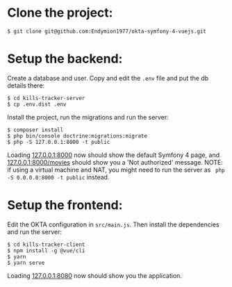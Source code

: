 # Clone the project:

```
$ git clone git@github.com:Endymion1977/okta-symfony-4-vuejs.git
```

# Setup the backend:

Create a database and user. Copy and edit the `.env` file and put the db details there:

```
$ cd kills-tracker-server
$ cp .env.dist .env
```

Install the project, run the migrations and run the server:

```
$ composer install
$ php bin/console doctrine:migrations:migrate
$ php -S 127.0.0.1:8000 -t public
```

Loading [127.0.0.1:8000](127.0.0.1:8000) now should show the default Symfony 4 page, and [127.0.0.1:8000/movies](127.0.0.1:8000/movies) should show you a 'Not authorized' message. NOTE: if using a virtual machine and NAT, you might need to run the server as ` php -S 0.0.0.0:8000 -t public` instead.

# Setup the frontend:

Edit the OKTA configuration in `src/main.js`. Then install the dependencies and run the server:

```
$ cd kills-tracker-client
$ npm install -g @vue/cli
$ yarn
$ yarn serve
```

Loading [127.0.0.1:8080](127.0.0.1:8080) now should show you the application.